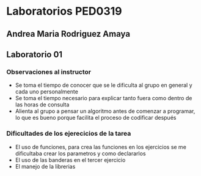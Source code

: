 # Laboratorios PED0319

## Andrea Maria Rodriguez Amaya
## Laboratorio 01

### Observaciones al instructor
* Se toma el tiempo de conocer que se le dificulta al grupo en general y cada uno personalmente
* Se toma el tiempo necesario para explicar tanto fuera como dentro de las horas de consulta
* Alienta al grupo a pensar un algoritmo antes de comenzar a programar, lo que es bueno porque facilita el proceso de codificar después

### Dificultades de los ejerecicios de la tarea
* El uso de funciones, para crea las funciones en los ejercicios se me dificultaba crear los parametros y como declararlos 
* El uso de las banderas en el tercer ejercicio
* El manejo de la librerias
